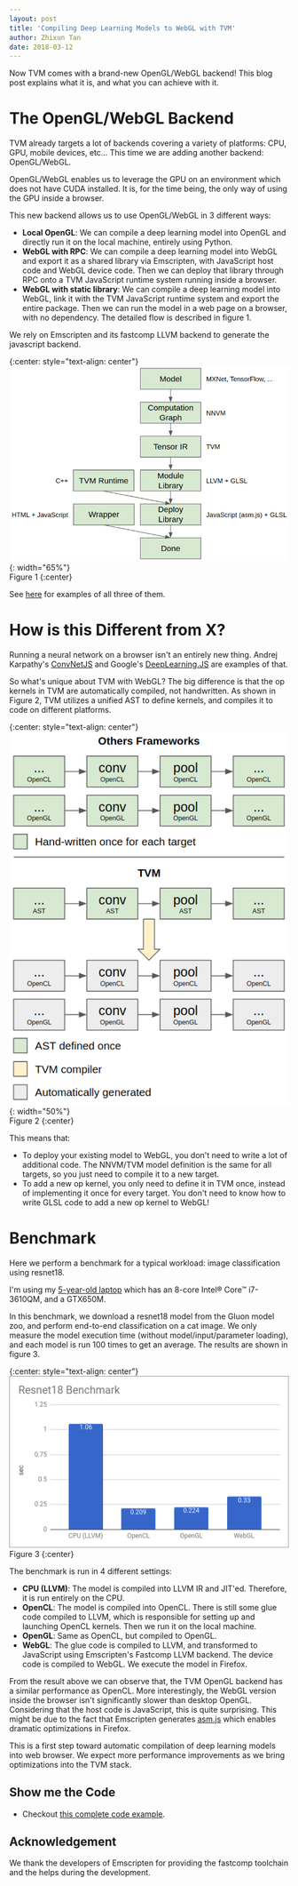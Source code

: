 ```yaml
---
layout: post
title: 'Compiling Deep Learning Models to WebGL with TVM'
author: Zhixun Tan
date: 2018-03-12
---
```


Now TVM comes with a brand-new OpenGL/WebGL backend!
This blog post explains what it is, and what you can achieve with it.

# The OpenGL/WebGL Backend

TVM already targets a lot of backends covering a variety of platforms: CPU, GPU,
mobile devices, etc... This time we are adding another backend: OpenGL/WebGL.

OpenGL/WebGL enables us to leverage the GPU on an environment which does not
have CUDA installed. It is, for the time being, the only way of using the GPU
inside a browser.

This new backend allows us to use OpenGL/WebGL in 3 different ways:
- **Local OpenGL**:
  We can compile a deep learning model into OpenGL and directly
  run it on the local machine, entirely using Python.
- **WebGL with RPC**:
  We can compile a deep learning model into WebGL and export
  it as a shared library via Emscripten, with JavaScript host code and WebGL device code. Then
  we can deploy that library through RPC onto a TVM JavaScript runtime system
  running inside a browser.
- **WebGL with static library**:
  We can compile a deep learning model into WebGL,
  link it with the TVM JavaScript runtime system and export the entire package.
  Then we can run the model in a web page on a browser, with no dependency.
  The detailed flow is described in figure 1.

We rely on Emscripten and its fastcomp LLVM backend to generate the javascript backend.

{:center: style="text-align: center"}
![image](/images/opengl/webgl-flow.png){: width="65%"}<br />
Figure 1
{:center}

See [here](https://github.com/dmlc/nnvm/blob/master/tutorials/from_mxnet_to_webgl.py)
for examples of all three of them.

# How is this Different from X?

Running a neural network on a browser isn't an entirely new thing.
Andrej Karpathy's [ConvNetJS](https://cs.stanford.edu/people/karpathy/convnetjs/)
and Google's [DeepLearning.JS](https://deeplearnjs.org/) are examples of that.

So what's unique about TVM with WebGL? The big difference is that the op kernels
in TVM are automatically compiled, not handwritten. As shown in Figure 2, TVM
utilizes a unified AST to define kernels, and compiles it to code on different
platforms.

{:center: style="text-align: center"}
![](/images/opengl/comparison.png){: width="50%"}<br />
Figure 2
{:center}

This means that:
- To deploy your existing model to WebGL, you don't need to write a lot of
  additional code. The NNVM/TVM model definition is the same for all targets, so
  you just need to compile it to a new target.
- To add a new op kernel, you only need to define it in TVM once, instead of
  implementing it once for every target. You don't need to know how to write
  GLSL code to add a new op kernel to WebGL!

# Benchmark

Here we perform a benchmark for a typical workload: image classification using
resnet18.

I'm using my [5-year-old laptop](https://www.asus.com/us/Laptops/N76VZ/) which
has an 8-core Intel® Core™ i7-3610QM, and a GTX650M.

In this benchmark, we download a resnet18 model from the Gluon model zoo, and
perform end-to-end classification on a cat image. We only measure the model
execution time (without model/input/parameter loading), and each model is run
100 times to get an average. The results are shown in figure 3.

{:center: style="text-align: center"}
![image](/images/opengl/opengl-benchmark.png)<br />
Figure 3
{:center}

The benchmark is run in 4 different settings:
- **CPU (LLVM)**: The model is compiled into LLVM IR and JIT'ed. Therefore, it is
  run entirely on the CPU.
- **OpenCL**: The model is compiled into OpenCL. There is still some glue code
  compiled to LLVM, which is responsible for setting up and launching OpenCL
  kernels. Then we run it on the local machine.
- **OpenGL**: Same as OpenCL, but compiled to OpenGL.
- **WebGL**: The glue code is compiled to LLVM, and transformed to JavaScript using
  Emscripten's Fastcomp LLVM backend.
  The device code is compiled to WebGL. We execute the model in Firefox.

From the result above we can observe that, the TVM OpenGL backend has a similar
performance as OpenCL. More interestingly, the WebGL version inside the browser
isn't significantly slower than desktop OpenGL. Considering that the host code
is JavaScript, this is quite surprising. This might be due to the fact that
Emscripten generates [asm.js](http://asmjs.org/) which enables dramatic
optimizations in Firefox.

This is a first step toward automatic compilation of deep learning models
into web browser. We expect more performance improvements as we bring
optimizations into the TVM stack.

## Show me the Code
- Checkout [this complete code example](https://github.com/dmlc/nnvm/blob/master/tutorials/from_mxnet_to_webgl.py).

## Acknowledgement
We thank the developers of Emscripten for providing the fastcomp toolchain and the helps during the development.
